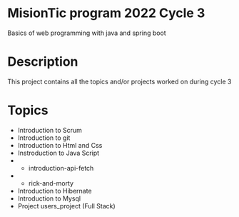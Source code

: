 # MisionTic program 2022 Cycle 3

Basics of web programming with java and spring boot

# Description

This project contains all the topics and/or projects worked on during cycle 3

# Topics

- Introduction to Scrum
- Introduction to git
- Introduction to Html and Css
- Instroduction to Java Script
- - introduction-api-fetch
- - rick-and-morty
- Introduction to Hibernate
- Introduction to Mysql
- Project users_project (Full Stack)
